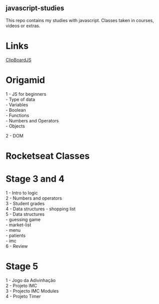 ## javascript-studies

This repo contains my studies with javascript. Classes taken in courses, videos or extras.

# Links

[ClipBoardJS](https://clipboardjs.com/)

# Origamid

1 - JS for beginners<br>
    - Type of data<br>
    - Variables<br>
    - Boolean<br>
    - Functions<br>
    - Numbers and Operators<br>
    - Objects<br>

2 - DOM

# Rocketseat Classes
# Stage 3 and 4

1 - Intro to logic <br>
2 - Numbers and operators <br>
3 - Student grades <br>
4 - Data structures - shopping list <br>
5 - Data structures <br>
    - guessing game <br>
    - market-list <br>
    - menu <br>
    - patients <br>
    - imc <br>
6 - Review

# Stage 5

1 - Jogo da Adivinhação  <br>
2 - Projeto IMC  <br>
3 - Projecto IMC Modules <br>
4 - Projeto Timer


